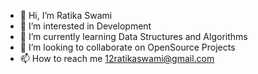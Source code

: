 - 👋 Hi, I’m Ratika Swami
- 👀 I’m interested in Development
- 🌱 I’m currently learning Data Structures and Algorithms
- 💞️ I’m looking to collaborate on OpenSource Projects
- 📫 How to reach me 12ratikaswami@gmail.com

<!---
ratika-12/ratika-12 is a ✨ special ✨ repository because its `README.md` (this file) appears on your GitHub profile.
You can click the Preview link to take a look at your changes.
--->
